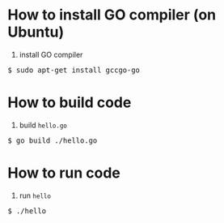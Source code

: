 # How to install GO compiler (on Ubuntu)
1. install GO compiler
<pre>
$ sudo apt-get install gccgo-go
</pre>

# How to build code
1. build `hello.go`
<pre>
$ go build ./hello.go
</pre>

# How to run code
1. run `hello`
<pre>
$ ./hello
</pre>
